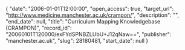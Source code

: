 {
  "date": "2006-01-01T12:00:00", 
  "open_access": true, 
  "target_url": "http://www.medicine.manchester.ac.uk/crampon/", 
  "description": "", 
  "end_date": null, 
  "title": "Curriculum Mapping Knowledgebase (CRAMPON)", 
  "record_id": "20060101T120000/exFYdSPNBZLUbU+J12qNaw==", 
  "publisher": "manchester.ac.uk", 
  "slug": 28180481, 
  "start_date": null
}

